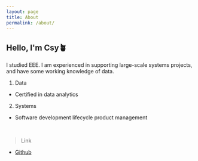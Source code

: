 ```yaml
---
layout: page
title: About
permalink: /about/
---
```


## Hello, I'm Csy🪴
I studied EEE. I am experienced in supporting large-scale systems projects, and have some working knowledge of data.
1. Data
- Certified in data analytics

2. Systems
- Software development lifecycle product management

<br/>

> Link

- [Github](https://github.com/cshiyun)

<br/>
<br/>






